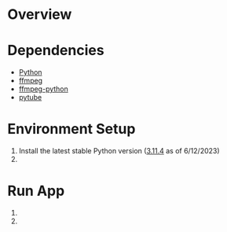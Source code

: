 # Overview

# Dependencies
- [Python](https://www.python.org/)
- [ffmpeg](https://ffmpeg.org/)
- [ffmpeg-python](https://github.com/kkroening/ffmpeg-python)
- [pytube](https://github.com/pytube/pytube)

# Environment Setup
1. Install the latest stable Python version ([3.11.4](https://www.python.org/downloads/) as of 6/12/2023)
2. 

# Run App
1. 
2. 